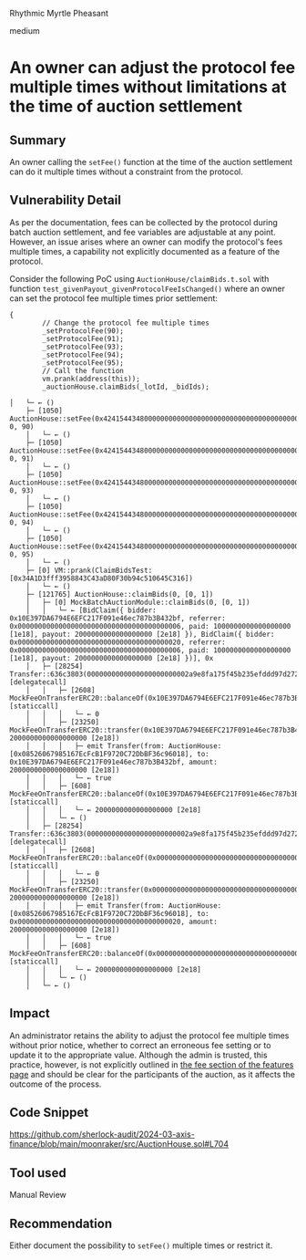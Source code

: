 Rhythmic Myrtle Pheasant

medium

# An owner can adjust the protocol fee multiple times without limitations at the time of auction settlement

## Summary

An owner calling the `setFee()` function at the time of the auction settlement can do it multiple times without a constraint from the protocol. 

## Vulnerability Detail

As per the documentation, fees can be collected by the protocol during batch auction settlement, and fee variables are adjustable at any point. However, an issue arises where an owner can modify the protocol's fees multiple times, a capability not explicitly documented as a feature of the protocol.

Consider the following PoC using `AuctionHouse/claimBids.t.sol` with function `test_givenPayout_givenProtocolFeeIsChanged()` where an owner can set the protocol fee multiple times prior settlement:

```solidity 
{
        // Change the protocol fee multiple times
        _setProtocolFee(90);
        _setProtocolFee(91);
        _setProtocolFee(93);
        _setProtocolFee(94);
        _setProtocolFee(95);
        // Call the function
        vm.prank(address(this));
        _auctionHouse.claimBids(_lotId, _bidIds);
```

```solidity
│   └─ ← ()
    ├─ [1050] AuctionHouse::setFee(0x4241544348000000000000000000000000000000000000000000000000000000, 0, 90)
    │   └─ ← ()
    ├─ [1050] AuctionHouse::setFee(0x4241544348000000000000000000000000000000000000000000000000000000, 0, 91)
    │   └─ ← ()
    ├─ [1050] AuctionHouse::setFee(0x4241544348000000000000000000000000000000000000000000000000000000, 0, 93)
    │   └─ ← ()
    ├─ [1050] AuctionHouse::setFee(0x4241544348000000000000000000000000000000000000000000000000000000, 0, 94)
    │   └─ ← ()
    ├─ [1050] AuctionHouse::setFee(0x4241544348000000000000000000000000000000000000000000000000000000, 0, 95)
    │   └─ ← ()
    ├─ [0] VM::prank(ClaimBidsTest: [0x34A1D3fff3958843C43aD80F30b94c510645C316])
    │   └─ ← ()
    ├─ [121765] AuctionHouse::claimBids(0, [0, 1])
    │   ├─ [0] MockBatchAuctionModule::claimBids(0, [0, 1])
    │   │   └─ ← [BidClaim({ bidder: 0x10E397DA6794E6EFC217F091e46ec787b3B432bf, referrer: 0x0000000000000000000000000000000000000006, paid: 1000000000000000000 [1e18], payout: 2000000000000000000 [2e18] }), BidClaim({ bidder: 0x0000000000000000000000000000000000000020, referrer: 0x0000000000000000000000000000000000000006, paid: 1000000000000000000 [1e18], payout: 2000000000000000000 [2e18] })], 0x
    │   ├─ [28254] Transfer::636c3803(0000000000000000000000002a9e8fa175f45b235efddd97d2727741ef4eee6300000000000000000000000010e397da6794e6efc217f091e46ec787b3b432bf0000000000000000000000000000000000000000000000001bc16d674ec800000000000000000000000000000000000000000000000000000000000000000001) [delegatecall]
    │   │   ├─ [2608] MockFeeOnTransferERC20::balanceOf(0x10E397DA6794E6EFC217F091e46ec787b3B432bf) [staticcall]
    │   │   │   └─ ← 0
    │   │   ├─ [23250] MockFeeOnTransferERC20::transfer(0x10E397DA6794E6EFC217F091e46ec787b3B432bf, 2000000000000000000 [2e18])
    │   │   │   ├─ emit Transfer(from: AuctionHouse: [0x08526067985167EcFcB1F9720C72DbBF36c96018], to: 0x10E397DA6794E6EFC217F091e46ec787b3B432bf, amount: 2000000000000000000 [2e18])
    │   │   │   └─ ← true
    │   │   ├─ [608] MockFeeOnTransferERC20::balanceOf(0x10E397DA6794E6EFC217F091e46ec787b3B432bf) [staticcall]
    │   │   │   └─ ← 2000000000000000000 [2e18]
    │   │   └─ ← ()
    │   ├─ [28254] Transfer::636c3803(0000000000000000000000002a9e8fa175f45b235efddd97d2727741ef4eee6300000000000000000000000000000000000000000000000000000000000000200000000000000000000000000000000000000000000000001bc16d674ec800000000000000000000000000000000000000000000000000000000000000000001) [delegatecall]
    │   │   ├─ [2608] MockFeeOnTransferERC20::balanceOf(0x0000000000000000000000000000000000000020) [staticcall]
    │   │   │   └─ ← 0
    │   │   ├─ [23250] MockFeeOnTransferERC20::transfer(0x0000000000000000000000000000000000000020, 2000000000000000000 [2e18])
    │   │   │   ├─ emit Transfer(from: AuctionHouse: [0x08526067985167EcFcB1F9720C72DbBF36c96018], to: 0x0000000000000000000000000000000000000020, amount: 2000000000000000000 [2e18])
    │   │   │   └─ ← true
    │   │   ├─ [608] MockFeeOnTransferERC20::balanceOf(0x0000000000000000000000000000000000000020) [staticcall]
    │   │   │   └─ ← 2000000000000000000 [2e18]
    │   │   └─ ← ()
    │   └─ ← ()
```

## Impact

An administrator retains the ability to adjust the protocol fee multiple times without prior notice, whether to correct an erroneous fee setting or to update it to the appropriate value. Although the admin is trusted, this practice, however, is not explicitly outlined in [the fee section of the features page](https://github.com/sherlock-audit/2024-03-axis-finance/blob/main/moonraker/design/FEATURES.md) and should be clear for the participants of the auction, as it affects the outcome of the process.

## Code Snippet

https://github.com/sherlock-audit/2024-03-axis-finance/blob/main/moonraker/src/AuctionHouse.sol#L704

## Tool used

Manual Review

## Recommendation

Either document the possibility to `setFee()` multiple times or restrict it. 
